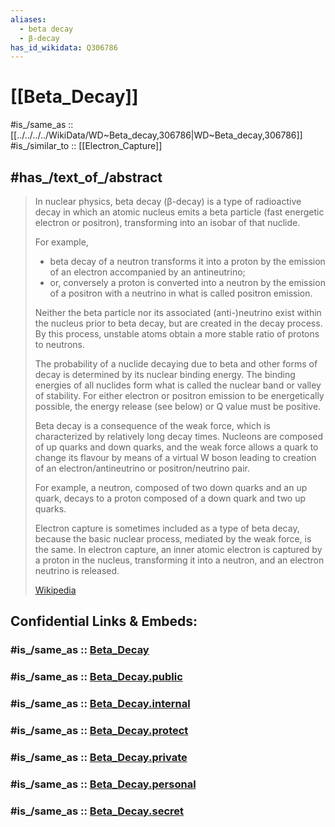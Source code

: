 ```yaml
---
aliases:
  - beta decay
  - β-decay
has_id_wikidata: Q306786
---
```


# [[Beta_Decay]] 

#is_/same_as :: [[../../../../WikiData/WD~Beta_decay,306786|WD~Beta_decay,306786]] 
#is_/similar_to :: [[Electron_Capture]] 

## #has_/text_of_/abstract 

> In nuclear physics, beta decay (β-decay) is a type of radioactive decay 
> in which an atomic nucleus emits a beta particle (fast energetic electron or positron), 
> transforming into an isobar of that nuclide. 
> 
> For example, 
> - beta decay of a neutron transforms it into a proton 
>   by the emission of an electron accompanied by an antineutrino; 
> - or, conversely a proton is converted into a neutron 
>   by the emission of a positron with a neutrino in what is called positron emission. 
> 
> Neither the beta particle nor its associated (anti-)neutrino exist within the nucleus 
> prior to beta decay, but are created in the decay process. 
> By this process, unstable atoms obtain a more stable ratio of protons to neutrons. 
> 
> The probability of a nuclide decaying due to beta and other forms of decay 
> is determined by its nuclear binding energy. 
> The binding energies of all nuclides form what is called the nuclear band or valley of stability. 
> For either electron or positron emission to be energetically possible, 
> the energy release (see below) or Q value must be positive.
>
> Beta decay is a consequence of the weak force, 
> which is characterized by relatively long decay times. 
> Nucleons are composed of up quarks and down quarks, 
> and the weak force allows a quark to change its flavour by means of a virtual W boson 
> leading to creation of an electron/antineutrino or positron/neutrino pair. 
> 
> For example, a neutron, composed of two down quarks and an up quark, 
> decays to a proton composed of a down quark and two up quarks.
>
> Electron capture is sometimes included as a type of beta decay, 
> because the basic nuclear process, mediated by the weak force, is the same. 
> In electron capture, an inner atomic electron is captured by a proton in the nucleus, 
> transforming it into a neutron, and an electron neutrino is released.
>
> [Wikipedia](https://en.wikipedia.org/wiki/Beta%20decay) 


## Confidential Links & Embeds: 

### #is_/same_as :: [Beta_Decay](/_Standards/Science/Physics/Quantum_Mechanics/Fundamental_Interaction/Beta_Decay.md) 

### #is_/same_as :: [Beta_Decay.public](/_public/Science/Physics/Quantum_Mechanics/Fundamental_Interaction/Beta_Decay.public.md) 

### #is_/same_as :: [Beta_Decay.internal](/_internal/Science/Physics/Quantum_Mechanics/Fundamental_Interaction/Beta_Decay.internal.md) 

### #is_/same_as :: [Beta_Decay.protect](/_protect/Science/Physics/Quantum_Mechanics/Fundamental_Interaction/Beta_Decay.protect.md) 

### #is_/same_as :: [Beta_Decay.private](/_private/Science/Physics/Quantum_Mechanics/Fundamental_Interaction/Beta_Decay.private.md) 

### #is_/same_as :: [Beta_Decay.personal](/_personal/Science/Physics/Quantum_Mechanics/Fundamental_Interaction/Beta_Decay.personal.md) 

### #is_/same_as :: [Beta_Decay.secret](/_secret/Science/Physics/Quantum_Mechanics/Fundamental_Interaction/Beta_Decay.secret.md)

